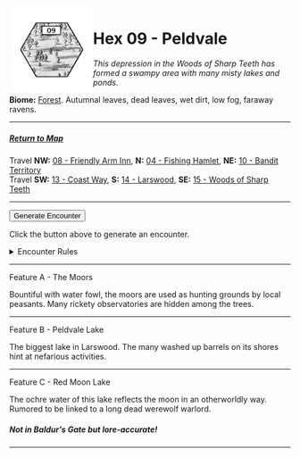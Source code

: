 
<img align="left" width=150px src="/images/Hexes/hex09.png">
<h1>Hex 09 - Peldvale</h1>

*This depression in the Woods of Sharp Teeth has formed a swampy area with many misty lakes and ponds.*

**Biome:** <u>Forest</u>. Autumnal leaves, dead leaves, wet dirt, low fog, faraway ravens.

---

##### [Return to Map](https://saltygoo.github.io/2024/12/31/BGHex/)
Travel **NW:** [08 - Friendly Arm Inn](/pages/BaldurHex/08-FriendlyArm), **N:** [04 - Fishing Hamlet](/pages/BaldurHex/04-FishingHamlet), **NE:** [10 - Bandit Territory](/pages/BaldurHex/10-OldRuins) <br>
Travel **SW:** [13 - Coast Way](/pages/BaldurHex/13-CoastWay), **S:** [14 - Larswood](/pages/BaldurHex/14-LarswoodStones), **SE:** [15 - Woods of Sharp Teeth](/pages/BaldurHex/15-SharpTeeth)

 ---
 
<button id="generateText" >Generate Encounter</button> <br>

<span class="grey" id="result" style="height: 75px;"> Click the button above to generate an encounter. </span>

<details markdown="1">
<summary>Encounter Rules</summary>
Generate an encounter the first time the party goes to one of this hex's features and every 12 hours. Encounters can happen on the way to the location or at the destination. If an encounter would happen while the party rests, good survival skills while setting up camp make the encounter happen after the full rest is completed. Search the [Baldur's Gate Wiki](https://baldursgate.fandom.com/wiki/Baldur%27s_Gate_Wiki) for information on named NPC. Do not hesitate to replace any named NPC by one the players have already met from time to time! It makes for a better story.
</details>

 ---

<span class="blacktitle"> Feature A - The Moors</span>

Bountiful with water fowl, the moors are used as hunting grounds by local peasants. Many rickety observatories are hidden among the trees.

---

<span class="blacktitle"> Feature B - Peldvale Lake</span>

The biggest lake in Larswood. The many washed up barrels on its shores hint at nefarious activities.

---

<span class="blacktitle"> Feature C - Red Moon Lake</span>

The ochre water of this lake reflects the moon in an otherworldly way. Rumored to be linked to a long dead werewolf warlord.

<h5>Not in Baldur's Gate but lore-accurate!</h5>

---

<script>
    const climate1 = "Forest";
    const climate2 = "Forest";
</script>
<script src="/scripts/BGencounter.js"></script>

